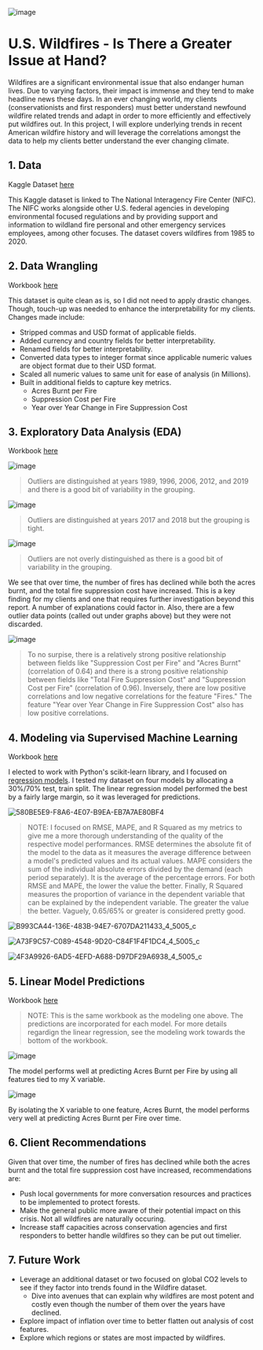 ![image](https://github.com/jackpaddock/Springboard-Data-Science-Boot-Camp/assets/129892021/129c58e6-8d15-4d8c-becd-0e5531ea278a)

# U.S. Wildfires - Is There a Greater Issue at Hand?

Wildfires are a significant environmental issue that also endanger human lives. Due to varying factors, their impact is immense and they tend to make headline news these days. In an ever changing world, my clients (conservationists and first responders) must better understand newfound wildfire related trends and adapt in order to more efficiently and effectively put wildfires out. In this project, I will explore underlying trends in recent American wildfire history and will leverage the correlations amongst the data to help my clients better understand the ever changing climate.

## 1. Data

Kaggle Dataset [here](https://www.kaggle.com/datasets/kkhandekar/total-wildfires-acres-affected-1983-2020?resource=download)

This Kaggle dataset is linked to The National Interagency Fire Center (NIFC). The NIFC works alongside other U.S. federal agencies in developing environmental focused regulations and by providing support and information to wildland fire personal and other emergency services employees, among other focuses. The dataset covers wildfires from 1985 to 2020.

## 2. Data Wrangling

Workbook [here](https://github.com/jackpaddock/Springboard-Data-Science-Boot-Camp/blob/master/Capstone%202%20Project/Capstone%202%20-%20Data%20Wrangling%20.ipynb)

This dataset is quite clean as is, so I did not need to apply drastic changes. Though, touch-up was needed to enhance the interpretability for my clients. Changes made include:

- Stripped commas and USD format of applicable fields.
- Added currency and country fields for better interpretability.
- Renamed fields for better interpretability.
- Converted data types to integer format since applicable numeric values are object format due to their USD format.
- Scaled all numeric values to same unit for ease of analysis (in Millions).
- Built in additional fields to capture key metrics.
  - Acres Burnt per Fire
  - Suppression Cost per Fire
  - Year over Year Change in Fire Suppression Cost

## 3. Exploratory Data Analysis (EDA)

Workbook [here](https://github.com/jackpaddock/Springboard-Data-Science-Boot-Camp/blob/master/Capstone%202%20Project/Capstone%202%20-%20Exploratory%20Data%20Analysis%20(EDA).ipynb)

![image](https://github.com/jackpaddock/Springboard-Data-Science-Boot-Camp/assets/129892021/6f823fee-1dee-4efe-9de4-a58e3d1b7199)
> Outliers are distinguished at years 1989, 1996, 2006, 2012, and 2019 and there is a good bit of variability in the grouping.

![image](https://github.com/jackpaddock/Springboard-Data-Science-Boot-Camp/assets/129892021/b3d17552-bfc7-4ed8-ae47-e99260715287)
> Outliers are distinguished at years 2017 and 2018 but the grouping is tight.

![image](https://github.com/jackpaddock/Springboard-Data-Science-Boot-Camp/assets/129892021/92c0cdba-913f-4af4-bca7-52f9a00eb0c9)
> Outliers are not overly distinguished as there is a good bit of variability in the grouping.

We see that over time, the number of fires has declined while both the acres burnt, and the total fire suppression cost have increased. This is a key finding for my clients and one that requires further investigation beyond this report. A number of explanations could factor in. Also, there are a few outlier data points (called out under graphs above) but they were not discarded.

![image](https://github.com/jackpaddock/Springboard-Data-Science-Boot-Camp/assets/129892021/d3f056bd-2e92-4976-aa1a-1d298f705705)
> To no surpise, there is a relatively strong positive relationship between fields like "Suppression Cost per Fire" and "Acres Burnt" (correlation of 0.64) and there is a strong positive relationship between fields like "Total Fire Suppression Cost" and "Suppression Cost per Fire" (correlation of 0.96). Inversely, there are low positive correlations and low negative correlations for the feature "Fires." The feature "Year over Year Change in Fire Suppression Cost" also has low positive correlations.

## 4. Modeling via Supervised Machine Learning

Workbook [here](https://github.com/jackpaddock/Springboard-Data-Science-Boot-Camp/blob/master/Capstone%202%20Project/Capstone%202%20-%20Modeling.ipynb)

I elected to work with Python's scikit-learn library, and I focused on [regression models](https://scikit-learn.org/stable/supervised_learning.html#supervised-learning). I tested my dataset on four models by allocating a 30%/70% test, train split. The linear regression model performed the best by a fairly large margin, so it was leveraged for predictions.

![580BE5E9-F8A6-4E07-B9EA-EB7A7AE80BF4](https://github.com/jackpaddock/Springboard-Data-Science-Boot-Camp/assets/129892021/20c9519e-d927-4ae8-ae76-2fbd222d5802)

> NOTE: I focused on RMSE, MAPE, and R Squared as my metrics to give me a more thorough understanding of the quality of the respective model performances. RMSE determines the absolute fit of the model to the data as it measures the average difference between a model's predicted values and its actual values. MAPE considers the sum of the individual absolute errors divided by the demand (each period separately). It is the average of the percentage errors. For both RMSE and MAPE, the lower the value the better. Finally, R Squared measures the proportion of variance in the dependent variable that can be explained by the independent variable. The greater the value the better. Vaguely, 0.65/65% or greater is considered pretty good.
>
> 

![B993CA44-136E-483B-94E7-6707DA211433_4_5005_c](https://github.com/jackpaddock/Springboard-Data-Science-Boot-Camp/assets/129892021/9fc195c5-72ef-459d-9e33-f5c511785cb2)

![A73F9C57-C089-4548-9D20-C84F1F4F1DC4_4_5005_c](https://github.com/jackpaddock/Springboard-Data-Science-Boot-Camp/assets/129892021/8bd65bea-e6bf-46d4-b5cb-23e8b519081c)

![4F3A9926-6AD5-4EFD-A688-D97DF29A6938_4_5005_c](https://github.com/jackpaddock/Springboard-Data-Science-Boot-Camp/assets/129892021/45759175-e1b1-4e55-8b3b-2b2dfe640120)

## 5. Linear Model Predictions

Workbook [here](https://github.com/jackpaddock/Springboard-Data-Science-Boot-Camp/blob/master/Capstone%202%20Project/Capstone%202%20-%20Modeling.ipynb)

> NOTE: This is the same workbook as the modeling one above. The predictions are incorporated for each model. For more details regardign the linear regression, see the modeling work towards the bottom of the workbook.

![image](https://github.com/jackpaddock/Springboard-Data-Science-Boot-Camp/assets/129892021/28d12608-64cb-42a8-a99d-971b056cff2b)

The model performs well at predicting Acres Burnt per Fire by using all features tied to my X variable. 

![image](https://github.com/jackpaddock/Springboard-Data-Science-Boot-Camp/assets/129892021/0af5b7e4-5af0-4532-84ff-fdf3b6575663)

By isolating the X variable to one feature, Acres Burnt, the model performs very well at predicting Acres Burnt per Fire over time.

## 6. Client Recommendations

Given that over time, the number of fires has declined while both the acres burnt and the total fire suppression cost have increased, recommendations are:

- Push local governments for more conversation resources and practices to be implemented to protect forests.
- Make the general public more aware of their potential impact on this crisis. Not all wildfires are naturally occuring.
- Increase staff capacities across conservation agencies and first responders to better handle wildfires so they can be put out timelier.

## 7. Future Work

- Leverage an additional dataset or two focused on global CO2 levels to see if they factor into trends found in the Wildfire dataset.
  - Dive into avenues that can explain why wildfires are most potent and costly even though the number of them over the years have declined.
- Explore impact of inflation over time to better flatten out analysis of cost features.
- Explore which regions or states are most impacted by wildfires.
